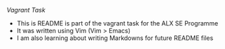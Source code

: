 *Vagrant Task*

- This is README is part of the vagrant task for the ALX SE Programme
- It was written using Vim (Vim > Emacs)
- I am also learning about writing Markdowns for future README files

